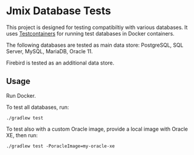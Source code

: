 # Jmix Database Tests

This project is designed for testing compatibiltiy with various databases. It uses [Testcontainers](https://www.testcontainers.org) for running test databases in Docker containers.   

The following databases are tested as main data store: PostgreSQL, SQL Server, MySQL, MariaDB, Oracle 11.

Firebird is tested as an additional data store.

## Usage

Run Docker.

To test all databases, run:

```
./gradlew test
```

To test also with a custom Oracle image, provide a local image with Oracle XE, then run:

```
./gradlew test -PoracleImage=my-oracle-xe
``` 

